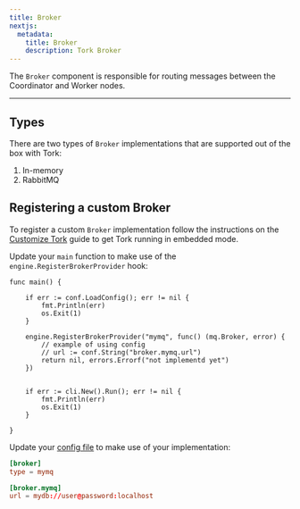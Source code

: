 ```yaml
---
title: Broker
nextjs:
  metadata:
    title: Broker
    description: Tork Broker
---
```


The `Broker` component is responsible for routing messages between the Coordinator and Worker nodes.

---

## Types

There are two types of `Broker` implementations that are supported out of the box with Tork:

1. In-memory
2. RabbitMQ

## Registering a custom Broker

To register a custom `Broker` implementation follow the instructions on the [Customize Tork](/customize) guide to get Tork running in embedded mode.

Update your `main` function to make use of the `engine.RegisterBrokerProvider` hook:

```golang
func main() {

	if err := conf.LoadConfig(); err != nil {
		fmt.Println(err)
		os.Exit(1)
	}

	engine.RegisterBrokerProvider("mymq", func() (mq.Broker, error) {
		// example of using config
        // url := conf.String("broker.mymq.url")
		return nil, errors.Errorf("not implementd yet")
	})


	if err := cli.New().Run(); err != nil {
		fmt.Println(err)
		os.Exit(1)
	}

}
```

Update your [config file](/config) to make use of your implementation:

```toml
[broker]
type = mymq

[broker.mymq]
url = mydb://user@password:localhost
```
